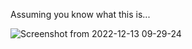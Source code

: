 Assuming you know what this is...


![Screenshot from 2022-12-13 09-29-24](https://user-images.githubusercontent.com/59517785/207267140-e3102abf-8f57-4bbb-8b42-7fae22255452.png)
